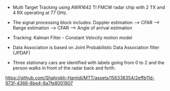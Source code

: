 - Multi Target Tracking using AWR1642 TI FMCW radar chip with 2 TX and 4 RX operating at 77 GHz. 
- The signal processing block includes:  Doppler estimation --> CFAR --> Range estimation --> CFAR --> Angle of arrival estimation 
- Tracking: Kalman Filter - Constant Velocity motion model
- Data Association is based on Joint Probabilistic Data Association filter (JPDAF)

- Three stationary cars are identified with labels going from 0 to 2 and the person walks in front of the radar back and forth.
  



https://github.com/Shahrokh-Hamidi/MTT/assets/156338354/2effb11d-973f-4366-8be4-8a7fe8001907

